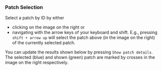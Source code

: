 
### Patch Selection

Select a patch by ID by either

- clicking on the image on the right or
- navigating with the arrow keys of your keyboard and shift. E.g., pressing `shift + arrow up` will select the patch above (in the image on the right) of the currently selected patch.

You can update the results shown below by pressing `Show patch details`. The selected (blue) and shown (green) patch are marked by crosses in the image on the right respectively.